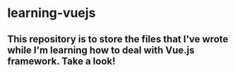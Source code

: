 # learning-vuejs
## This repository is to store the files that I've wrote while I'm learning how to deal with Vue.js framework. Take a look!
